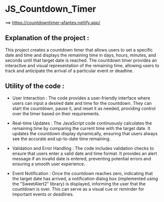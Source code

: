 # JS_Countdown_Timer

==>  https://countdowntimer-afantes.netlify.app/

Explanation of the project :
----------------------------
This project creates a countdown timer that allows users to set a specific date and time and displays the remaining time in days, hours, minutes, and seconds until that target date is reached. The countdown timer provides an interactive and visual representation of the remaining time, allowing users to track and anticipate the arrival of a particular event or deadline.

Utility of the code :
---------------------
- User Interaction : The code provides a user-friendly interface where users can input a desired date and time for the countdown. They can start the countdown, pause it, and reset it as needed, providing control over the timer based on their requirements.

- Real-time Updates : The JavaScript code continuously calculates the remaining time by comparing the current time with the target date. It updates the countdown display dynamically, ensuring that users always see the accurate and up-to-date time remaining.

- Validation and Error Handling : The code includes validation checks to ensure that users enter a valid date and time format. It provides an alert message if an invalid date is entered, preventing potential errors and ensuring a smooth user experience.

- Event Notification : Once the countdown reaches zero, indicating that the target date has arrived, a notification dialog box (implemented using the "SweetAlert2" library) is displayed, informing the user that the countdown is over. This can serve as a visual cue or reminder for important events or deadlines.
